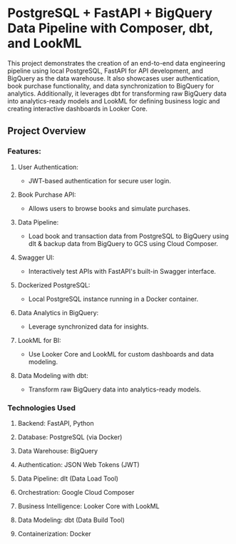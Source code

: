 # PostgreSQL + FastAPI + BigQuery Data Pipeline with Composer, dbt, and LookML

This project demonstrates the creation of an end-to-end data engineering pipeline using local PostgreSQL, FastAPI for API development, and BigQuery as the data warehouse. It also showcases user authentication, book purchase functionality, and data synchronization to BigQuery for analytics. Additionally, it leverages dbt for transforming raw BigQuery data into analytics-ready models and LookML for defining business logic and creating interactive dashboards in Looker Core.

## Project Overview

### Features:

1. User Authentication:
   - JWT-based authentication for secure user login.

2. Book Purchase API:
   - Allows users to browse books and simulate purchases.

3. Data Pipeline:
   - Load book and transaction data from PostgreSQL to BigQuery using dlt & backup data from BigQuery to GCS using Cloud Composer.

4. Swagger UI:
   - Interactively test APIs with FastAPI's built-in Swagger interface.

5. Dockerized PostgreSQL:
   - Local PostgreSQL instance running in a Docker container.

6. Data Analytics in BigQuery:
   - Leverage synchronized data for insights.

7. LookML for BI:
   - Use Looker Core and LookML for custom dashboards and data modeling.

8. Data Modeling with dbt:
    - Transform raw BigQuery data into analytics-ready models.

### Technologies Used

1. Backend: FastAPI, Python

2. Database: PostgreSQL (via Docker)

3. Data Warehouse: BigQuery

4. Authentication: JSON Web Tokens (JWT)

5. Data Pipeline: dlt (Data Load Tool)

6. Orchestration: Google Cloud Composer

7. Business Intelligence: Looker Core with LookML

8. Data Modeling: dbt (Data Build Tool)

9. Containerization: Docker
